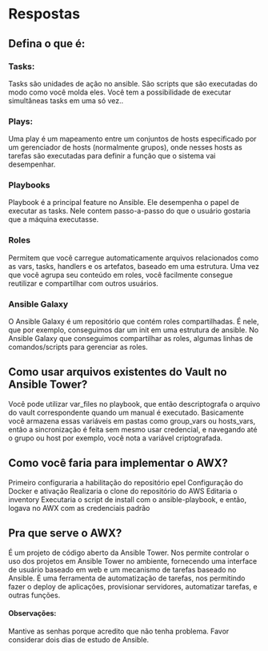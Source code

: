 # Respostas

## Defina o que é:
### Tasks:
Tasks são unidades de ação no ansible. São scripts que são executadas do modo como você molda eles. Você tem a possibilidade de executar simultâneas tasks em uma só vez..

### Plays:
Uma play é um mapeamento entre um conjuntos de hosts especificado por um gerenciador de hosts (normalmente grupos), onde nesses hosts
as tarefas são executadas para definir a função que o sistema vai desempenhar.

### Playbooks
Playbook é a principal feature no Ansible. Ele desempenha o papel de executar as tasks. Nele contem passo-a-passo do que o usuário gostaria
que a máquina executasse.

### Roles
Permitem que você carregue automaticamente arquivos relacionados como as vars, tasks, handlers e os artefatos, baseado em uma estrutura.
Uma vez que você agrupa seu conteúdo em roles, você facilmente consegue reutilizar e compartilhar com outros usuários.

### Ansible Galaxy
O Ansible Galaxy é um repositório que contém roles compartilhadas. É nele, que por exemplo, conseguimos dar um init em uma estrutura de ansible.
No Ansible Galaxy que conseguimos compartilhar as roles, algumas linhas de comandos/scripts para gerenciar as roles.

## Como usar arquivos existentes do Vault no Ansible Tower?
Você pode utilizar var_files no playbook, que então descriptografa o arquivo do vault correspondente quando um manual é executado.
Basicamente você armazena essas variáveis em pastas como group_vars ou hosts_vars, então a sincronização é feita sem mesmo usar credencial,
e navegando até o grupo ou host por exemplo, você nota a variável criptografada.

## Como você faria para implementar o AWX?
Primeiro configuraria a habilitação do repositório epel
Configuração do Docker e ativação
Realizaria o clone do repositório do AWS
Editaria o inventory
Executaria o script de install com o ansible-playbook, e então, logava no AWX com as credenciais padrão


## Pra que serve o AWX?
É um projeto de código aberto da Ansible Tower. Nos permite controlar o uso dos projetos em Ansible Tower no ambiente, fornecendo uma interface de usuário baseado em web
e um mecanismo de tarefas baseado no Ansible. É uma ferramenta de automatização de tarefas, nos permitindo fazer o deploy de aplicações, provisionar servidores, automatizar tarefas, e outras funções.

#### Observações: 
Mantive as senhas porque acredito que não tenha problema. 
Favor considerar dois dias de estudo de Ansible.
